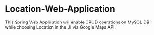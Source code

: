 # Location-Web-Application
This Spring Web Application will enable CRUD operations on MySQL DB while choosing Location in the UI via Google Maps API.
